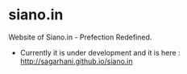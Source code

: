 # siano.in
Website of Siano.in - Prefection Redefined.

* Currently it is under development and it is here : http://sagarhani.github.io/siano.in